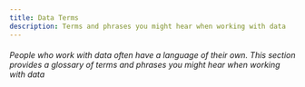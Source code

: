 ```yaml
---
title: Data Terms
description: Terms and phrases you might hear when working with data
---
```


###### People who work with data often have a language of their own.  This section provides a glossary of terms and phrases you might hear when working with data
